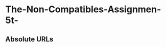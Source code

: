 # The-Non-Compatibles-Assignmen-5t-
<!DOCTYPE html>
<html>
<body>

<h2>Absolute URLs</h2>

<p><a href="https://github.com/xxwilliam/group-13-</a></p>



</body>
</html>
